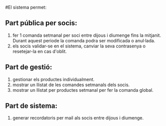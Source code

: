 #El sistema permet:
## Part pública per socis:
1. fer 1 comanda setmanal per soci entre dijous i diumenge fins la mitjanit. 
   Durant aquest periode la comanda podra ser modificada o anul·lada.
2. els socis validar-se en el sistema, canviar la seva contrasenya o resetejar-la en cas d'oblit.

## Part de gestió:
1. gestionar els productes individualment.
2. mostrar un llistat de les comandes setmanals dels socis.
3. mostrar un llistat per productes setmanal per fer la comanda global.

## Part de sistema: 
1. generar recordatoris per mail als socis entre dijous i diumenge.